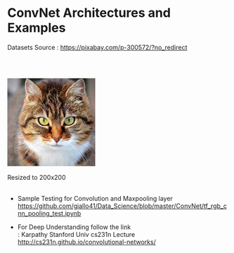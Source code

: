 ConvNet Architectures and Examples 
============
Datasets Source : https://pixabay.com/p-300572/?no_redirect 

<br>
<br>

![sample image](./image/cat02.png) 

Resized to 200x200 <br>
<br>
* Sample Testing for Convolution and Maxpooling layer <br>
https://github.com/giallo41/Data_Science/blob/master/ConvNet/tf_rgb_cnn_pooling_test.ipynb

* For Deep Understanding follow the link <br>
: Karpathy Stanford Univ cs231n Lecture <br>
http://cs231n.github.io/convolutional-networks/
